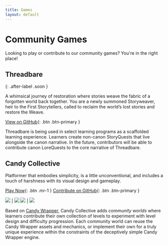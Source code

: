 ```yaml
---
title: Games
layout: default
---
```


# Community Games

Looking to play or contribute to our community games? You're in the right place!

## Threadbare
{: .after-label .soon }

A whimsical journey of restoration where stories weave the fabric of a forgotten world back together. You are a newly summoned Storyweaver, heir to the First Storytellers, called to reclaim the world’s lost stories and restore the Weave.

<!--
[Play Now](https://endlessm.github.io/threadbare/){: .btn .mr-1 }
-->
[View on GitHub](https://github.com/endlessm/threadbare){: .btn .btn-primary }

Threadbare is being used in select learning programs as a scaffolded learning experience. Learners create non-canon StoryQuests that live alongside the canon narrative. In the future, contributors will be able to contribute canon LoreQuests to the core narrative of Threadbare.

## Candy Collective

Platformer that embodies simplicity, is a little unconventional, and includes a touch of harshness with its visual design and gameplay.

[Play Now](https://endlessm.github.io/candy-collective/){: .btn .mr-1 }
[Contribute on GitHub](https://github.com/endlessm/candy-collective){: .btn .btn-primary }

![](../assets/images/games/candy-collective/title.png)     | ![](../assets/images/games/candy-collective/candy-wrapper.png)
![](../assets/images/games/candy-collective/community.png) | ![](../assets/images/games/candy-collective/world-1.png)

Based on [Candy Wrapper](https://github.com/HarmonyHoney/CandyWrapper), Candy Collective adds _community worlds_ where learners contribute their own collection of levels to experiment with level design and difficulty progression. Each community world can reuse the Candy Wrapper assets and mechanics, or implement their own for a truly unique experience within the constraints of the deceptively simple Candy Wrapper engine.

